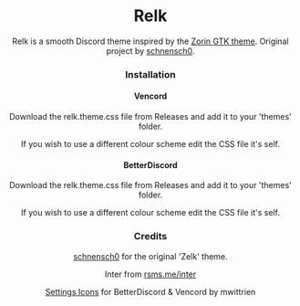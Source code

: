 <div align=center><h1>Relk</h1>
<p>
Relk is a smooth Discord theme inspired by the <a href=https://github.com/ZorinOS/zorin-desktop-themes>Zorin GTK theme</a>. Original project by <a href="https://github.com/schnensch0">schnensch0</a>.</p>
  
### Installation
#### Vencord
Download the relk.theme.css file from Releases and add it to your 'themes' folder.

If you wish to use a different colour scheme edit the CSS file it's self.
#### BetterDiscord
Download the relk.theme.css file from Releases and add it to your 'themes' folder.

If you wish to use a different colour scheme edit the CSS file it's self.

### Credits
[schnensch0](https://github.com/schnensch0) for the original 'Zelk' theme.

Inter from [rsms.me/inter](https://rsms.me/inter/)

[Settings Icons](https://github.com/mwittrien/BetterDiscordAddons/blob/master/Themes/_res/SettingsIcons.css) for BetterDiscord & Vencord by mwittrien

